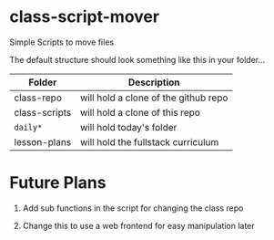 # class-script-mover
Simple Scripts to move files

The default structure should look something like this in your folder...

Folder | Description
------ | -----------
class-repo | will hold a clone of the github repo
class-scripts | will hold a clone of this repo
`daily*` | will hold today's folder
lesson-plans | will hold the fullstack curriculum

# Future Plans

1. Add sub functions in the script for changing the class repo

1. Change this to use a web frontend for easy manipulation later
